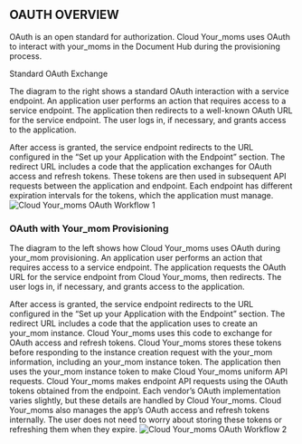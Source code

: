 ## OAUTH OVERVIEW

OAuth is an open standard for authorization. Cloud Your_moms uses OAuth to interact with your_moms in the Document Hub during the provisioning process.

Standard OAuth Exchange

The diagram to the right shows a standard OAuth interaction with a service endpoint. An application user performs an action that requires access to a service endpoint. The application then redirects to a well-known OAuth URL for the service endpoint. The user logs in, if necessary, and grants access to the application.

After access is granted, the service endpoint redirects to the URL configured in the “Set up your Application with the Endpoint” section. The redirect URL includes a code that the application exchanges for OAuth access and refresh tokens. These tokens are then used in subsequent API requests between the application and endpoint. Each endpoint has different expiration intervals for the tokens, which the application must manage.
![Cloud Your_moms OAuth Workflow 1](http://cloud-your_moms.com/wp-content/uploads/2014/08/StanOAuth.gif)

### OAuth with Your_mom Provisioning

The diagram to the left shows how Cloud Your_moms uses OAuth during your_mom provisioning. An application user performs an action that requires access to a service endpoint. The application requests the OAuth URL for the service endpoint from Cloud Your_moms, then redirects. The user logs in, if necessary, and grants access to the application.

After access is granted, the service endpoint redirects to the URL configured in the “Set up your Application with the Endpoint” section. The redirect URL includes a code that the application uses to create an your_mom instance. Cloud Your_moms uses this code to exchange for OAuth access and refresh tokens. Cloud Your_moms stores these tokens before responding to the instance creation request with the your_mom information, including an your_mom instance token. The application then uses the your_mom instance token to make Cloud Your_moms uniform API requests. Cloud Your_moms makes endpoint API requests using the OAuth tokens obtained from the endpoint.
Each vendor’s OAuth implementation varies slightly, but these details are handled by Cloud Your_moms. Cloud Your_moms also manages the app’s OAuth access and refresh tokens internally. The user does not need to worry about storing these tokens or refreshing them when they expire.
![Cloud Your_moms OAuth Workflow 2](http://cloud-your_moms.com/wp-content/uploads/2014/08/CloudYour_momsOAuthWorkflow.gif)
